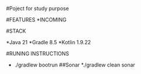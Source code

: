 #Poject for study purpose

#FEATURES 
*INCOMING

#STACK

*Java 21
*Gradle 8.5
*Kotlin 1.9.22


#RUNING INSTRUCTIONS
* ./gradlew bootrun
##Sonar
*./gradlew clean sonar
